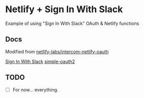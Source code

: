 # Netlify + Sign In With Slack 

Example of using "Sign In With Slack" OAuth & Netlify functions

## Docs

Modified from [netlify-labs/intercom-netlify-oauth](https://github.com/netlify-labs/intercom-netlify-oauth)

[Sign In With Slack](https://api.slack.com/docs/sign-in-with-slack)
[simple-oauth2](http://lelylan.github.io/simple-oauth2/)

## TODO

- [ ] For now... everything.
